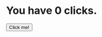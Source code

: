 <html>
<head>
</head>
<body>
  <h1>You have <span id="clicks">0</span> clicks.</h1>
  <button type="button" onclick="addClicks(1)">Click me!</button>
  <script>

     var clicks = 0;
    function addClicks(amount) {
      clicks = clicks + amount * multiplier;
      document.getElementById("clicks").innerHTML = clicks;
   }
  </script>
</body>
</html>
